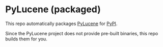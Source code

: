 # PyLucene (packaged)

This repo automatically packages [PyLucene](https://lucene.apache.org/pylucene/) for [PyPI](https://pypi.org).

Since the PyLucene project does not provide pre-built binaries, this repo builds them for you.